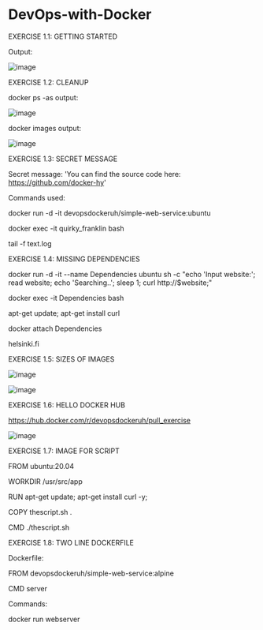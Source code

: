 # DevOps-with-Docker

EXERCISE 1.1: GETTING STARTED

Output:

![image](https://user-images.githubusercontent.com/132380151/235957786-8d125da8-4454-4353-adb6-5c5714dc0db6.png)

EXERCISE 1.2: CLEANUP

docker ps -as output:

![image](https://user-images.githubusercontent.com/132380151/235958822-736fc3cd-d0ce-41b1-8d1d-006bfb71bbcb.png)

docker images output:

![image](https://user-images.githubusercontent.com/132380151/235959123-1c21ffc0-e41d-47ec-adb6-465779d13711.png)

EXERCISE 1.3: SECRET MESSAGE

Secret message: 'You can find the source code here: https://github.com/docker-hy'

Commands used:

docker run -d -it devopsdockeruh/simple-web-service:ubuntu

docker exec -it quirky_franklin bash

tail -f text.log

EXERCISE 1.4: MISSING DEPENDENCIES

docker run -d -it --name Dependencies ubuntu sh -c "echo 'Input website:'; read website; echo 'Searching..'; sleep 1; curl http://$website;"

docker exec -it Dependencies bash

apt-get update; apt-get install curl

docker attach Dependencies

helsinki.fi

EXERCISE 1.5: SIZES OF IMAGES

![image](https://user-images.githubusercontent.com/132380151/236217234-8efdc029-5207-4c75-b20f-1ea7bea6e745.png)

![image](https://user-images.githubusercontent.com/132380151/236220386-b775ae37-8d39-4574-98c0-2fb46d5f9eaa.png)

EXERCISE 1.6: HELLO DOCKER HUB

https://hub.docker.com/r/devopsdockeruh/pull_exercise

![image](https://user-images.githubusercontent.com/132380151/236250912-a597082d-ca92-4558-82ef-17fed44bdeda.png)


EXERCISE 1.7: IMAGE FOR SCRIPT

FROM ubuntu:20.04

WORKDIR /usr/src/app

RUN apt-get update; apt-get install curl -y;

COPY thescript.sh .

CMD ./thescript.sh

EXERCISE 1.8: TWO LINE DOCKERFILE

Dockerfile:

FROM devopsdockeruh/simple-web-service:alpine

CMD server

Commands:

docker run webserver


